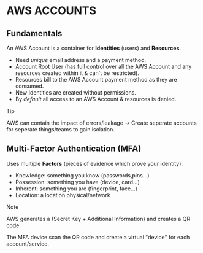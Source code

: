 <h1>AWS ACCOUNTS</h1>
<h2>Fundamentals</h2>
An AWS Account is a container for <b>Identities</b> (users) and <b>Resources</b>.

- Need <i>unique</i> email address and a payment method.
- Account Root User (has full control over all the AWS Account and any resources created within it & can't be restricted).
- Resources bill to the AWS Account payment method as they are consumed.
- New Identities are created without permissions.
- By <i>default</i> all access to an AWS Account & resources is denied.
> [!TIP]
> AWS can contain the impact of errors/leakage -> Create seperate accounts for seperate things/teams to gain isolation.
<h2>Multi-Factor Authentication (MFA)</h2>
Uses multiple <b>Factors</b> (pieces of evidence which prove your identity).

- Knowledge: something you know (passwords,pins...)
- Possession: something you have (device, card...)
- Inherent: something you are (fingerprint, face...)
- Location: a location physical/network
> [!NOTE]
> AWS generates a (Secret Key + Additional Information) and creates a QR code.
> 
> The MFA device scan the QR code and create a virtual "device" for each account/service.

